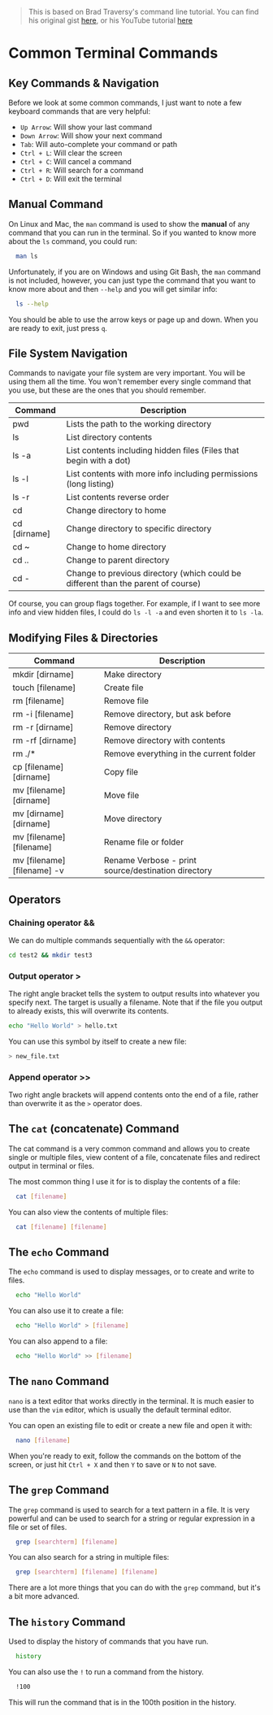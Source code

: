 > This is based on Brad Traversy's command line tutorial. You can find his original gist [here](https://gist.github.com/bradtraversy/cc180de0edee05075a6139e42d5f28ce), or his YouTube tutorial [here][def]

# Common Terminal Commands

## Key Commands & Navigation

Before we look at some common commands, I just want to note a few keyboard commands that are very helpful:

- `Up Arrow`: Will show your last command
- `Down Arrow`: Will show your next command
- `Tab`: Will auto-complete your command or path
- `Ctrl + L`: Will clear the screen
- `Ctrl + C`: Will cancel a command
- `Ctrl + R`: Will search for a command
- `Ctrl + D`: Will exit the terminal

## Manual Command

On Linux and Mac, the `man` command is used to show the **manual** of any command that you can run in the terminal. So if you wanted to know more about the `ls` command, you could run:

```bash
  man ls
```

Unfortunately, if you are on Windows and using Git Bash, the `man` command is not included, however, you can just type the command that you want to know more about and then `--help` and you will get similar info:

```bash
  ls --help
```

You should be able to use the arrow keys or page up and down. When you are ready to exit, just press `q`.

## File System Navigation

Commands to navigate your file system are very important. You will be using them all the time. You won't remember every single command that you use, but these are the ones that you should remember.

| Command      | Description                                                                       |
| ------------ | --------------------------------------------------------------------------------- |
| pwd          | Lists the path to the working directory                                           |
| ls           | List directory contents                                                           |
| ls -a        | List contents including hidden files (Files that begin with a dot)                |
| ls -l        | List contents with more info including permissions (long listing)                 |
| ls -r        | List contents reverse order                                                       |
| cd           | Change directory to home                                                          |
| cd [dirname] | Change directory to specific directory                                            |
| cd ~         | Change to home directory                                                          |
| cd ..        | Change to parent directory                                                        |
| cd -         | Change to previous directory (which could be different than the parent of course) |

Of course, you can group flags together. For example, if I want to see more info and view hidden files, I could do `ls -l -a` and even shorten it to `ls -la`.

## Modifying Files & Directories

| Command                     | Description                                         |
| --------------------------- | --------------------------------------------------- |
| mkdir [dirname]             | Make directory                                      |
| touch [filename]            | Create file                                         |
| rm [filename]               | Remove file                                         |
| rm -i [filename]            | Remove directory, but ask before                    |
| rm -r [dirname]             | Remove directory                                    |
| rm -rf [dirname]            | Remove directory with contents                      |
| rm ./\*                     | Remove everything in the current folder             |
| cp [filename] [dirname]     | Copy file                                           |
| mv [filename] [dirname]     | Move file                                           |
| mv [dirname] [dirname]      | Move directory                                      |
| mv [filename] [filename]    | Rename file or folder                               |
| mv [filename] [filename] -v | Rename Verbose - print source/destination directory |

## Operators

### Chaining operator &&

We can do multiple commands sequentially with the `&&` operator:

```bash
cd test2 && mkdir test3
```

### Output operator >

The right angle bracket tells the system to output results into whatever you specify next. The target is usually a filename. Note that if the file you output to already exists, this will overwrite its contents.

```bash
echo "Hello World" > hello.txt
```

You can use this symbol by itself to create a new file:

```bash
> new_file.txt
```

### Append operator >>

Two right angle brackets will append contents onto the end of a file, rather than overwrite it as the `>` operator does.

## The `cat` (concatenate) Command

The cat command is a very common command and allows you to create single or multiple files, view content of a file, concatenate files and redirect output in terminal or files.

The most common thing I use it for is to display the contents of a file:

```bash
  cat [filename]
```

You can also view the contents of multiple files:

```bash
  cat [filename] [filename]
```

## The `echo` Command

The `echo` command is used to display messages, or to create and write to files.

```bash
  echo "Hello World"
```

You can also use it to create a file:

```bash
  echo "Hello World" > [filename]
```

You can also append to a file:

```bash
  echo "Hello World" >> [filename]
```

## The `nano` Command

`nano` is a text editor that works directly in the terminal. It is much easier to use than the `vim` editor, which is usually the default terminal editor.

You can open an existing file to edit or create a new file and open it with:

```bash
  nano [filename]
```

When you're ready to exit, follow the commands on the bottom of the screen, or just hit `Ctrl + X` and then `Y` to save or `N` to not save.

## The `grep` Command

The `grep` command is used to search for a text pattern in a file. It is very powerful and can be used to search for a string or regular expression in a file or set of files.

```bash
  grep [searchterm] [filename]
```

You can also search for a string in multiple files:

```bash
  grep [searchterm] [filename] [filename]
```

There are a lot more things that you can do with the `grep` command, but it's a bit more advanced.

## The `history` Command

Used to display the history of commands that you have run.

```bash
  history
```

You can also use the `!` to run a command from the history.

```bash
  !100
```

This will run the command that is in the 100th position in the history.


[def]: https://www.youtube.com/watch?v=uwAqEzhyjtw